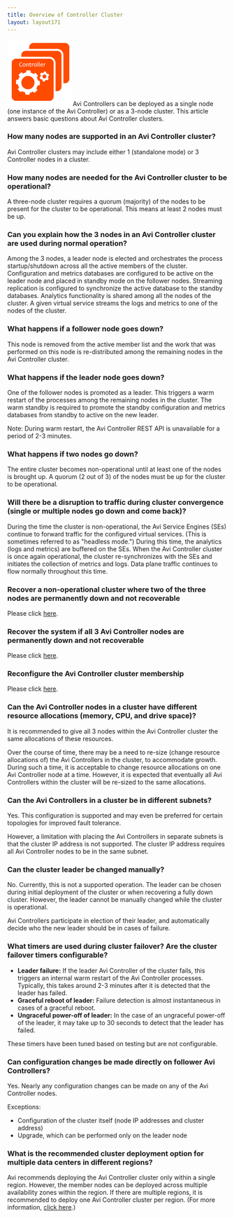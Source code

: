 ```yaml
---
title: Overview of Controller Cluster
layout: layout171
---
```

<a href="img/Controller-3-node.png"><img class="size-full wp-image-11811 alignright" src="img/Controller-3-node.png" alt="Controller-3-node" width="150" height="152"></a>Avi Controllers can be deployed as a single node (one instance of the Avi Controller) or as a 3-node cluster. This article answers basic questions about Avi Controller clusters.

### How many nodes are supported in an Avi Controller cluster?

Avi Controller clusters may include either 1 (standalone mode) or 3 Controller nodes in a cluster.

### How many nodes are needed for the Avi Controller cluster to be operational?

A three-node cluster requires a quorum (majority) of the nodes to be present for the cluster to be operational. This means at least 2 nodes must be up.

### Can you explain how the 3 nodes in an Avi Controller cluster are used during normal operation?

Among the 3 nodes, a leader node is elected and orchestrates the process startup/shutdown across all the active members of the cluster. Configuration and metrics databases are configured to be active on the leader node and placed in standby mode on the follower nodes. Streaming replication is configured to synchronize the active database to the standby databases. Analytics functionality is shared among all the nodes of the cluster. A given virtual service streams the logs and metrics to one of the nodes of the cluster.

### What happens if a follower node goes down?

This node is removed from the active member list and the work that was performed on this node is re-distributed among the remaining nodes in the Avi Controller cluster.

### What happens if the leader node goes down?

One of the follower nodes is promoted as a leader. This triggers a warm restart of the processes among the remaining nodes in the cluster. The warm standby is required to promote the standby configuration and metrics databases from standby to active on the new leader.

Note: During warm restart, the Avi Controller REST API is unavailable for a period of 2-3 minutes.

### What happens if two nodes go down?

The entire cluster becomes non-operational until at least one of the nodes is brought up. A quorum (2 out of 3) of the nodes must be up for the cluster to be operational.

### Will there be a disruption to traffic during cluster convergence (single or multiple nodes go down and come back)?

During the time the cluster is non-operational, the Avi Service Engines (SEs) continue to forward traffic for the configured virtual services. (This is sometimes referred to as "headless mode.") During this time, the analytics (logs and metrics) are buffered on the SEs. When the Avi Controller cluster is once again operational, the cluster re-synchronizes with the SEs and initiates the collection of metrics and logs. Data plane traffic continues to flow normally throughout this time.

### Recover a non-operational cluster where two of the three nodes are permanently down and not recoverable

Please click <a href="{% vpath %}/recover-a-non-operational-controller-cluster">here</a>.

### Recover the system if all 3 Avi Controller nodes are permanently down and not recoverable

Please click <a href="{% vpath %}/backup-and-restore-of-avi-vantage-configuration">here</a>.

### Reconfigure the Avi Controller cluster membership

Please click <a href="{% vpath %}/changing-avi-controller-cluster-configuration">here</a>.

### Can the Avi Controller nodes in a cluster have different resource allocations (memory, CPU, and drive space)?

It is recommended to give all 3 nodes within the Avi Controller cluster the same allocations of these resources.

Over the course of time, there may be a need to re-size (change resource allocations of) the Avi Controllers in the cluster, to accommodate growth. During such a time, it is acceptable to change resource allocations on one Avi Controller node at a time. However, it is expected that eventually all Avi Controllers within the cluster will be re-sized to the same allocations.

### Can the Avi Controllers in a cluster be in different subnets?

Yes. This configuration is supported and may even be preferred for certain topologies for improved fault tolerance.

However, a limitation with placing the Avi Controllers in separate subnets is that the cluster IP address is not supported. The cluster IP address requires all Avi Controller nodes to be in the same subnet.

### Can the cluster leader be changed manually?

No. Currently, this is not a supported operation. The leader can be chosen during initial deployment of the cluster or when recovering a fully down cluster. However, the leader cannot be manually changed while the cluster is operational.

Avi Controllers participate in election of their leader, and automatically decide who the new leader should be in cases of failure.

### What timers are used during cluster failover? Are the cluster failover timers configurable?

* **Leader failure:** If the leader Avi Controller of the cluster fails, this triggers an internal warm restart of the Avi Controller processes. Typically, this takes around 2-3 minutes after it is detected that the leader has failed.
* **Graceful reboot of leader:** Failure detection is almost instantaneous in cases of a graceful reboot.
* **Ungraceful power-off of leader:** In the case of an ungraceful power-off of the leader, it may take up to 30 seconds to detect that the leader has failed. 

These timers have been tuned based on testing but are not configurable.

### Can configuration changes be made directly on follower Avi Controllers?

Yes. Nearly any configuration changes can be made on any of the Avi Controller nodes.

Exceptions:

* Configuration of the cluster itself (node IP addresses and cluster address)
* Upgrade, which can be performed only on the leader node 

### What is the recommended cluster deployment option for multiple data centers in different regions?

Avi recommends deploying the Avi Controller cluster only within a single region. However, the member nodes can be deployed across multiple availability zones within the region. If there are multiple regions, it is recommended to deploy one Avi Controller cluster per region. (For more information, <a href="{% vpath %}/clustering-controllers-from-different-networks">click here</a>.)
